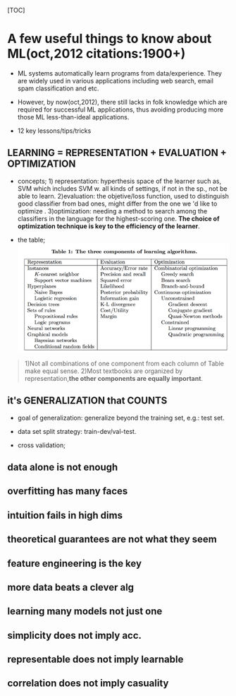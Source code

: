 [TOC]

# A few useful things to know about ML(oct,2012  citations:1900+)

- ML systems automatically learn programs from data/experience. They are widely used in various applications including web search, email spam classification and etc.

- However, by now(oct,2012), there still lacks in folk knowledge which are required for successful ML applications, thus avoiding producing more those ML less-than-ideal applications.

- 12 key lessons/tips/tricks

## LEARNING = REPRESENTATION + EVALUATION + OPTIMIZATION

- concepts; 1) representation: hyperthesis space of the learner such as, SVM which includes SVM w. all kinds of settings, if not in the sp., not be able to learn. 2)evaluation: the objetive/loss function, used to distinguish good classifier from bad ones, might differ from the one we 'd like to optimize . 3)optimization: needing a method to search among the classifiers in the language for
the highest-scoring one. **The choice of optimization technique is key to the efficiency of the
learner**.

- the table;
![](../images/three-components&#32;of&#32;learning&#32;algs.png)
>1)Not all combinations of one component from each
column of Table make equal sense. 2)Most textbooks are organized by representation,**the other components are equally important**.

## it's GENERALIZATION that COUNTS

- goal of generalization: generalize beyond the training set, e.g.: test set.

- data set split strategy: train-dev/val-test.

- cross validation;

## data alone is not enough

## overfitting has many faces

## intuition fails in high dims

## theoretical guarantees are not what they seem

## feature engineering is the key

## more data beats a clever alg

## learning many models not just one

## simplicity does not imply acc.

## representable does not imply learnable

## correlation does not imply casuality

